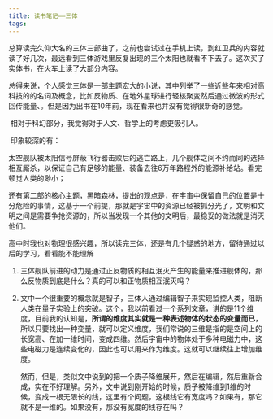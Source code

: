 ```yaml
---
title: 读书笔记——三体
tags:
---
```


​	总算读完久仰大名的三体三部曲了，之前也尝试过在手机上读，到红卫兵的内容就读了好几次，最远看到三体游戏里反复出现的三个太阳也就看不下去了。这次买了实体书，在火车上读了大部分内容。

​	总得来说，个人感觉三体是一部主题宏大的小说，其中列举了一些近些年来相对高科技的的名词及概念，比如反物质、在地外星球进行轻核聚变然后通过微波的形式回传能量、。但是因为出书在10年前，现在看来也并没有觉得很新奇的感觉。

​	相对于科幻部分，我觉得对于人文、哲学上的考虑更吸引人。

​	印象较深的有：

​	太空舰队被太阳信号屏蔽飞行器击败后的逃亡路上，几个舰体之间不约而同的选择相互厮杀，以保证自己有足够的能量、装备去往6万年路程外的能源补给站。看完顿觉人类的渺小；

​	还有第二部的核心主题，黑暗森林，提出的观点是，在宇宙中保留自己的位置是十分危险的事情，这基于一个前提，那就是宇宙中的资源已经被抓分光了，文明和文明之间是需要争抢资源的，所以当发现一个其他的文明后，最稳妥的做法就是消灭他们。



​	高中时我也对物理很感兴趣，所以读完三体，还是有几个疑惑的地方，留待通过以后的学习，看看能不能理解

1. 三体舰队前进的动力是通过正反物质的相互泯灭产生的能量来推进舰体的，那么反物质到底是什么？真的可以和正物质相互泯灭吗？

2. 文中一个很重要的概念就是智子，三体人通过编辑智子来实现监控人类，阻断人类在量子实验上的突破。这个，我以前看过一个系列文章，讲的是11个维度，目前我的认知是，**所谓的维度其实就是一种表述物体的状态的变量而已**，所以只要找出一种变量，就可以定义维度，我们常说的三维是指的是空间上的长宽高、在加一维时间，变成四维。然后宇宙中的物体处于多种电磁力中，这些电磁力是连续变化的，因此也可以用来作为维度。这就可以继续往上增加维度。

   然而，但是，类似文中说到的把一个质子降维展开，然后在编辑，然后重新合成，实在不好理解。另外，文中说到刚开始的时候，质子被降维到1维的时候，变成一根无限长的线，这里有个问题，这根线它有宽度吗？如果有，那它就不是一维的。如果没有，那没有宽度的线存在吗？